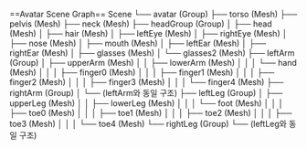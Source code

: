 ==Avatar Scene Graph==
Scene
└── avatar (Group)
    ├── torso (Mesh)
    ├── pelvis (Mesh)
    ├── neck (Mesh)
    ├── headGroup (Group)
    │   ├── head (Mesh)
    │   ├── hair (Mesh)
    │   ├── leftEye (Mesh)
    │   ├── rightEye (Mesh)
    │   ├── nose (Mesh)
    │   ├── mouth (Mesh)
    │   ├── leftEar (Mesh)
    │   ├── rightEar (Mesh)
    │   ├── glasses (Mesh)
    │   └── glasses2 (Mesh)
    ├── leftArm (Group)
    │   ├── upperArm (Mesh)
    │   │   ├── lowerArm (Mesh)
    │   │   │   └── hand (Mesh)
    │   │   │       ├── finger0 (Mesh)
    │   │   │       ├── finger1 (Mesh)
    │   │   │       ├── finger2 (Mesh)
    │   │   │       ├── finger3 (Mesh)
    │   │   │       └── finger4 (Mesh)
    ├── rightArm (Group)
    │   └── (leftArm와 동일 구조)
    ├── leftLeg (Group)
    │   ├── upperLeg (Mesh)
    │   │   ├── lowerLeg (Mesh)
    │   │   │   └── foot (Mesh)
    │   │   │       ├── toe0 (Mesh)
    │   │   │       ├── toe1 (Mesh)
    │   │   │       ├── toe2 (Mesh)
    │   │   │       ├── toe3 (Mesh)
    │   │   │       └── toe4 (Mesh)
    └── rightLeg (Group)
        └── (leftLeg와 동일 구조)